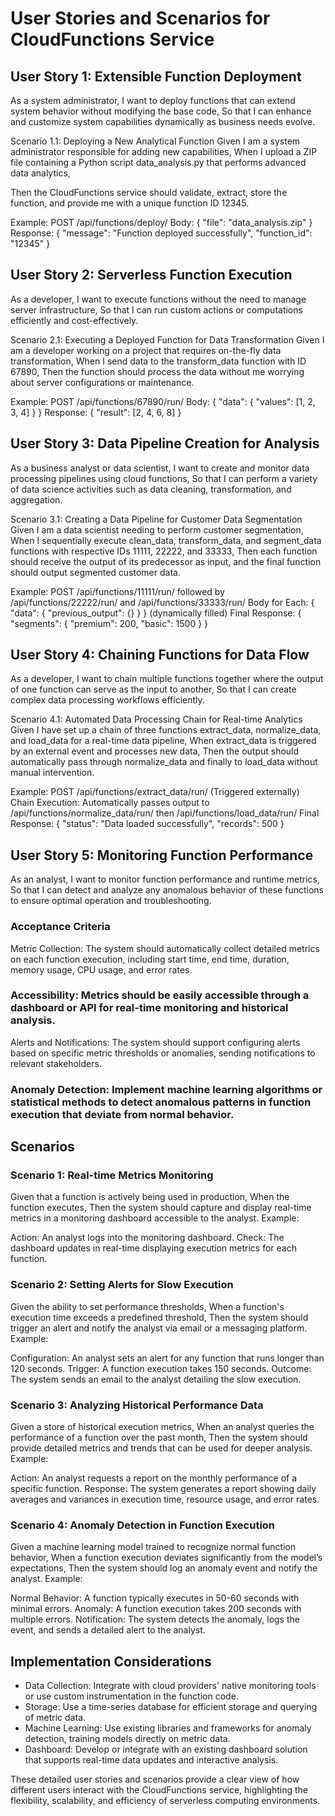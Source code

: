 # User Stories and Scenarios for CloudFunctions Service

## User Story 1: Extensible Function Deployment
As a system administrator,
I want to deploy functions that can extend system behavior without modifying the base code,
So that I can enhance and customize system capabilities dynamically as business needs evolve.

Scenario 1.1: Deploying a New Analytical Function
Given I am a system administrator responsible for adding new capabilities,
When I upload a ZIP file containing a Python script data_analysis.py that performs advanced data analytics,

Then the CloudFunctions service should validate, extract, store the function, and provide me with a unique function ID 12345.

Example:
POST /api/functions/deploy/
Body: { "file": "data_analysis.zip" }
Response: { "message": "Function deployed successfully", "function_id": "12345" }

## User Story 2: Serverless Function Execution
As a developer,
I want to execute functions without the need to manage server infrastructure,
So that I can run custom actions or computations efficiently and cost-effectively.

Scenario 2.1: Executing a Deployed Function for Data Transformation
Given I am a developer working on a project that requires on-the-fly data transformation,
When I send data to the transform_data function with ID 67890,
Then the function should process the data without me worrying about server configurations or maintenance.

Example:
POST /api/functions/67890/run/
Body: { "data": { "values": [1, 2, 3, 4] } }
Response: { "result": [2, 4, 6, 8] }

## User Story 3: Data Pipeline Creation for Analysis
As a business analyst or data scientist,
I want to create and monitor data processing pipelines using cloud functions,
So that I can perform a variety of data science activities such as data cleaning, transformation, and aggregation.

Scenario 3.1: Creating a Data Pipeline for Customer Data Segmentation
Given I am a data scientist needing to perform customer segmentation,
When I sequentially execute clean_data, transform_data, and segment_data functions with respective IDs 11111, 22222, and 33333,
Then each function should receive the output of its predecessor as input, and the final function should output segmented customer data.

Example:
POST /api/functions/11111/run/ followed by /api/functions/22222/run/ and /api/functions/33333/run/
Body for Each: { "data": { "previous_output": {} } } (dynamically filled)
Final Response: { "segments": { "premium": 200, "basic": 1500 } }

## User Story 4: Chaining Functions for Data Flow
As a developer,
I want to chain multiple functions together where the output of one function can serve as the input to another,
So that I can create complex data processing workflows efficiently.

Scenario 4.1: Automated Data Processing Chain for Real-time Analytics
Given I have set up a chain of three functions extract_data, normalize_data, and load_data for a real-time data pipeline,
When extract_data is triggered by an external event and processes new data,
Then the output should automatically pass through normalize_data and finally to load_data without manual intervention.

Example:
POST /api/functions/extract_data/run/ (Triggered externally)
Chain Execution: Automatically passes output to /api/functions/normalize_data/run/ then /api/functions/load_data/run/
Final Response: { "status": "Data loaded successfully", "records": 500 }

## User Story 5: Monitoring Function Performance
As an analyst,
I want to monitor function performance and runtime metrics,
So that I can detect and analyze any anomalous behavior of these functions to ensure optimal operation and troubleshooting.

### Acceptance Criteria
Metric Collection: The system should automatically collect detailed metrics on each function execution, including start time, end time, duration, memory usage, CPU usage, and error rates.

### Accessibility: Metrics should be easily accessible through a dashboard or API for real-time monitoring and historical analysis.
Alerts and Notifications: The system should support configuring alerts based on specific metric thresholds or anomalies, sending notifications to relevant stakeholders.

### Anomaly Detection: Implement machine learning algorithms or statistical methods to detect anomalous patterns in function execution that deviate from normal behavior.

## Scenarios
### Scenario 1: Real-time Metrics Monitoring
Given that a function is actively being used in production,
When the function executes,
Then the system should capture and display real-time metrics in a monitoring dashboard accessible to the analyst.
Example:

Action: An analyst logs into the monitoring dashboard.
Check: The dashboard updates in real-time displaying execution metrics for each function.

### Scenario 2: Setting Alerts for Slow Execution
Given the ability to set performance thresholds,
When a function's execution time exceeds a predefined threshold,
Then the system should trigger an alert and notify the analyst via email or a messaging platform.
Example:

Configuration: An analyst sets an alert for any function that runs longer than 120 seconds.
Trigger: A function execution takes 150 seconds.
Outcome: The system sends an email to the analyst detailing the slow execution.

### Scenario 3: Analyzing Historical Performance Data
Given a store of historical execution metrics,
When an analyst queries the performance of a function over the past month,
Then the system should provide detailed metrics and trends that can be used for deeper analysis.
Example:

Action: An analyst requests a report on the monthly performance of a specific function.
Response: The system generates a report showing daily averages and variances in execution time, resource usage, and error rates.

### Scenario 4: Anomaly Detection in Function Execution
Given a machine learning model trained to recognize normal function behavior,
When a function execution deviates significantly from the model’s expectations,
Then the system should log an anomaly event and notify the analyst.
Example:

Normal Behavior: A function typically executes in 50-60 seconds with minimal errors.
Anomaly: A function execution takes 200 seconds with multiple errors.
Notification: The system detects the anomaly, logs the event, and sends a detailed alert to the analyst.

## Implementation Considerations
- Data Collection: Integrate with cloud providers' native monitoring tools or use custom instrumentation in the function code.
- Storage: Use a time-series database for efficient storage and querying of metric data.
- Machine Learning: Use existing libraries and frameworks for anomaly detection, training models directly on metric data.
- Dashboard: Develop or integrate with an existing dashboard solution that supports real-time data updates and interactive analysis.

These detailed user stories and scenarios provide a clear view of how different users interact with the CloudFunctions service, highlighting the flexibility, scalability, and efficiency of serverless computing environments.